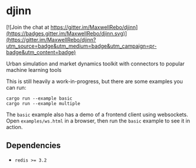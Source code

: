 # djinn

[![Join the chat at https://gitter.im/MaxwellRebo/djinn](https://badges.gitter.im/MaxwellRebo/djinn.svg)](https://gitter.im/MaxwellRebo/djinn?utm_source=badge&utm_medium=badge&utm_campaign=pr-badge&utm_content=badge)

Urban simulation and market dynamics toolkit with connectors to popular machine learning tools

This is still heavily a work-in-progress, but there are some examples you can run:

    cargo run --example basic
    cargo run --example multiple

The `basic` example also has a demo of a frontend client using websockets. Open `examples/ws.html` in a browser, then run the `basic` example to see it in action.

## Dependencies

- `redis >= 3.2`
